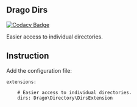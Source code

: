 ## Drago Dirs

[![Codacy Badge](https://api.codacy.com/project/badge/Grade/c4e704cb7bb04cdc83335fd17fefeb81)](https://www.codacy.com/app/accgit/dirs?utm_source=github.com&utm_medium=referral&utm_content=drago-ex/dirs&utm_campaign=badger)


Easier access to individual directories.

## Instruction

Add the configuration file:

```
extensions:

	# Easier access to individual directories.
	dirs: Drago\Directory\DirsExtension
```
